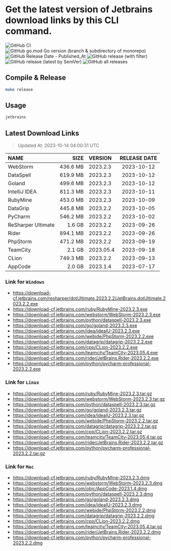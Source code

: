 # Get the latest version of Jetbrains download links by this CLI command.

![GitHub CI](https://github.com/designinlife/jetbrains/actions/workflows/ci.yml/badge.svg)
![GitHub go.mod Go version (branch & subdirectory of monorepo)](https://img.shields.io/github/go-mod/go-version/designinlife/jetbrains/master)
![GitHub Release Date - Published_At](https://img.shields.io/github/release-date/designinlife/jetbrains)
![GitHub release (with filter)](https://img.shields.io/github/v/release/designinlife/jetbrains)
![GitHub release (latest by SemVer)](https://img.shields.io/github/downloads/designinlife/jetbrains/v1.1.7/total)
![GitHub all releases](https://img.shields.io/github/downloads/designinlife/jetbrains/total)

## Compile & Release

```bash
make release
```

## Usage

```bash
jetbrains
```

## Latest Download Links

> Updated At: 2023-10-14 04:00:31 UTC

| NAME | SIZE | VERSION | RELEASE DATE |
| :-- | --: | :-- | :--: |
| WebStorm | 436.6 MB | 2023.2.3 | 2023-10-12 |
| DataSpell | 619.9 MB | 2023.2.3 | 2023-10-12 |
| Goland | 499.6 MB | 2023.2.3 | 2023-10-12 |
| IntelliJ IDEA | 811.3 MB | 2023.2.3 | 2023-10-11 |
| RubyMine | 453.0 MB | 2023.2.3 | 2023-10-09 |
| DataGrip | 445.8 MB | 2023.2.2 | 2023-10-05 |
| PyCharm | 546.2 MB | 2023.2.2 | 2023-10-02 |
| ReSharper Ultimate | 1.6 GB | 2023.2.2 | 2023-09-26 |
| Rider | 894.1 MB | 2023.2.2 | 2023-09-26 |
| PhpStorm | 471.2 MB | 2023.2.2 | 2023-09-19 |
| TeamCity | 2.1 GB | 2023.05.4 | 2023-09-18 |
| CLion | 749.3 MB | 2023.2.2 | 2023-09-13 |
| AppCode | 2.0 GB | 2023.1.4 | 2023-07-17 |

### Link for `Windows`

* <https://download-cf.jetbrains.com/resharper/dotUltimate.2023.2.2/JetBrains.dotUltimate.2023.2.2.exe>
* <https://download-cf.jetbrains.com/ruby/RubyMine-2023.2.3.exe>
* <https://download-cf.jetbrains.com/webstorm/WebStorm-2023.2.3.exe>
* <https://download-cf.jetbrains.com/python/dataspell-2023.2.3.exe>
* <https://download-cf.jetbrains.com/go/goland-2023.2.3.exe>
* <https://download-cf.jetbrains.com/idea/ideaIU-2023.2.3.exe>
* <https://download-cf.jetbrains.com/webide/PhpStorm-2023.2.2.exe>
* <https://download-cf.jetbrains.com/datagrip/datagrip-2023.2.2.exe>
* <https://download-cf.jetbrains.com/cpp/CLion-2023.2.2.exe>
* <https://download-cf.jetbrains.com/teamcity/TeamCity-2023.05.4.exe>
* <https://download-cf.jetbrains.com/rider/JetBrains.Rider-2023.2.2.exe>
* <https://download-cf.jetbrains.com/python/pycharm-professional-2023.2.2.exe>

### Link for `Linux`

* <https://download-cf.jetbrains.com/ruby/RubyMine-2023.2.3.tar.gz>
* <https://download-cf.jetbrains.com/webstorm/WebStorm-2023.2.3.tar.gz>
* <https://download-cf.jetbrains.com/python/dataspell-2023.2.3.tar.gz>
* <https://download-cf.jetbrains.com/go/goland-2023.2.3.tar.gz>
* <https://download-cf.jetbrains.com/idea/ideaIU-2023.2.3.tar.gz>
* <https://download-cf.jetbrains.com/webide/PhpStorm-2023.2.2.tar.gz>
* <https://download-cf.jetbrains.com/datagrip/datagrip-2023.2.2.tar.gz>
* <https://download-cf.jetbrains.com/cpp/CLion-2023.2.2.tar.gz>
* <https://download-cf.jetbrains.com/teamcity/TeamCity-2023.05.4.tar.gz>
* <https://download-cf.jetbrains.com/rider/JetBrains.Rider-2023.2.2.tar.gz>
* <https://download-cf.jetbrains.com/python/pycharm-professional-2023.2.2.tar.gz>

### Link for `Mac`

* <https://download-cf.jetbrains.com/ruby/RubyMine-2023.2.3.dmg>
* <https://download-cf.jetbrains.com/webstorm/WebStorm-2023.2.3.dmg>
* <https://download-cf.jetbrains.com/objc/AppCode-2023.1.4.dmg>
* <https://download-cf.jetbrains.com/python/dataspell-2023.2.3.dmg>
* <https://download-cf.jetbrains.com/go/goland-2023.2.3.dmg>
* <https://download-cf.jetbrains.com/idea/ideaIU-2023.2.3.dmg>
* <https://download-cf.jetbrains.com/webide/PhpStorm-2023.2.2.dmg>
* <https://download-cf.jetbrains.com/datagrip/datagrip-2023.2.2.dmg>
* <https://download-cf.jetbrains.com/cpp/CLion-2023.2.2.dmg>
* <https://download-cf.jetbrains.com/teamcity/TeamCity-2023.05.4.tar.gz>
* <https://download-cf.jetbrains.com/rider/JetBrains.Rider-2023.2.2.dmg>
* <https://download-cf.jetbrains.com/python/pycharm-professional-2023.2.2.dmg>

